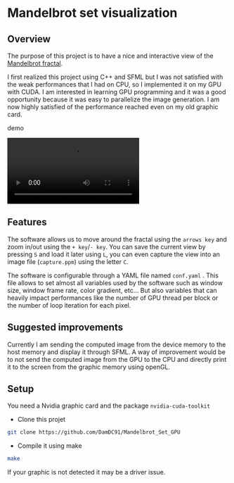 #  Mandelbrot set visualization
## Overview
The purpose of this project is to have a nice and interactive view of the [Mandelbrot fractal](https://en.wikipedia.org/wiki/Mandelbrot_set).

I first realized this project using C++ and SFML but I was not satisfied with the weak performances that I had on CPU, so I implemented it on my GPU with CUDA.
I am interested in learning GPU programming and it was a good opportunity because it was easy to parallelize the image generation. 
I am now highly satisfied of the performance reached even on my old graphic card.

demo

![demo](./.media/demo.mp4)

## Features
The software allows us to move around the fractal using the `arrows key` and zoom in/out using the `+ key`/`- key`. 
You can save the current view by pressing `S` and load it later using `L`, you can even capture the view into an image file (`capture.ppm`) using the letter `C`.

The software is configurable through a YAML file named `conf.yaml` . 
This file allows to set almost all variables used by the software such as window size, window frame rate, color gradient,  etc... But also variables that can heavily impact performances like the number of GPU thread per block or the number of loop iteration for each pixel.

## Suggested improvements

Currently I am sending the computed image from the device memory to the host memory and display it through SFML. A way of improvement would be to not send the computed image from the GPU to the CPU and directly print it to the screen from the graphic memory using openGL.

## Setup
You need a Nvidia graphic card and the package `nvidia-cuda-toolkit`
* Clone this projet
```bash
git clone https://github.com/DamDC91/Mandelbrot_Set_GPU
```
* Compile it using make
```bash
make
```
If your graphic is not detected it may be a driver issue.

